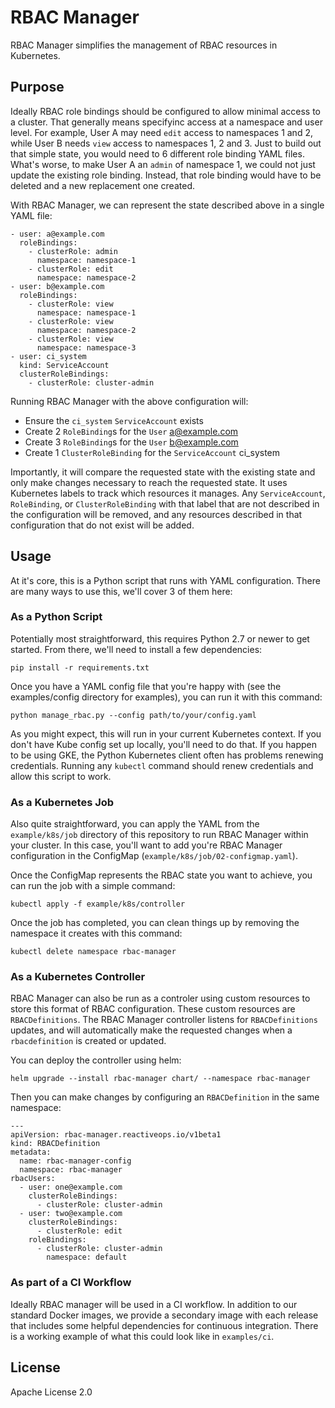 # RBAC Manager

RBAC Manager simplifies the management of RBAC resources in Kubernetes.

## Purpose

Ideally RBAC role bindings should be configured to allow minimal access to a cluster. That generally means specifyinc access at a namespace and user level. For example, User A may need `edit` access to namespaces 1 and 2, while User B needs `view` access to namespaces 1, 2 and 3. Just to build out that simple state, you would need to 6 different role binding YAML files. What's worse, to make User A an `admin` of namespace 1, we could not just update the existing role binding. Instead, that role binding would have to be deleted and a new replacement one created.

With RBAC Manager, we can represent the state described above in a single YAML file:

```
- user: a@example.com
  roleBindings:
    - clusterRole: admin
      namespace: namespace-1
    - clusterRole: edit
      namespace: namespace-2
- user: b@example.com
  roleBindings:
    - clusterRole: view
      namespace: namespace-1
    - clusterRole: view
      namespace: namespace-2
    - clusterRole: view
      namespace: namespace-3
- user: ci_system
  kind: ServiceAccount
  clusterRoleBindings:
    - clusterRole: cluster-admin
```

Running RBAC Manager with the above configuration will:

* Ensure the `ci_system` `ServiceAccount` exists
* Create 2 `RoleBinding`s for the `User` a@example.com
* Create 3 `RoleBinding`s for the `User` b@example.com
* Create 1 `ClusterRoleBinding` for the `ServiceAccount` ci_system

Importantly, it will compare the requested state with the existing state and only make changes necessary to reach the requested state. It uses Kubernetes labels to track which resources it manages. Any `ServiceAccount`, `RoleBinding`, or `ClusterRoleBinding` with that label that are not described in the configuration will be removed, and any resources described in that configuration that do not exist will be added.

## Usage

At it's core, this is a Python script that runs with YAML configuration. There are many ways to use this, we'll cover 3 of them here:

### As a Python Script

Potentially most straightforward, this requires Python 2.7 or newer to get started. From there, we'll need to install a few dependencies:

```
pip install -r requirements.txt
```

Once you have a YAML config file that you're happy with (see the examples/config directory for examples), you can run it with this command:

```
python manage_rbac.py --config path/to/your/config.yaml
```

As you might expect, this will run in your current Kubernetes context. If you don't have Kube config set up locally, you'll need to do that. If you happen to be using GKE, the Python Kubernetes client often has problems renewing credentials. Running any `kubectl` command should renew credentials and allow this script to work.

### As a Kubernetes Job

Also quite straightforward, you can apply the YAML from the `example/k8s/job` directory of this repository to run RBAC Manager within your cluster. In this case, you'll want to add you're RBAC Manager configuration in the ConfigMap (`example/k8s/job/02-configmap.yaml`).

Once the ConfigMap represents the RBAC state you want to achieve, you can run the job with a simple command:

```
kubectl apply -f example/k8s/controller
```

Once the job has completed, you can clean things up by removing the namespace it creates with this command:

```
kubectl delete namespace rbac-manager
```

### As a Kubernetes Controller

RBAC Manager can also be run as a controler using custom resources to store this format of RBAC configuration. These custom resources are `RBACDefinitions`. The RBAC Manager controller listens for `RBACDefinitions` updates, and will automatically make the requested changes when a `rbacdefinition` is created or updated.

You can deploy the controller using helm:

```
helm upgrade --install rbac-manager chart/ --namespace rbac-manager
```

Then you can make changes by configuring an `RBACDefinition` in the same namespace:

```
---
apiVersion: rbac-manager.reactiveops.io/v1beta1
kind: RBACDefinition
metadata:
  name: rbac-manager-config
  namespace: rbac-manager
rbacUsers:
  - user: one@example.com
    clusterRoleBindings:
      - clusterRole: cluster-admin
  - user: two@example.com
    clusterRoleBindings:
      - clusterRole: edit
    roleBindings:
      - clusterRole: cluster-admin
        namespace: default
```

### As part of a CI Workflow

Ideally RBAC manager will be used in a CI workflow. In addition to our standard Docker images, we provide a secondary image with each release that includes some helpful dependencies for continuous integration. There is a working example of what this could look like in `examples/ci`.

## License
Apache License 2.0

